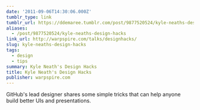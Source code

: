 ```yaml
---
date: '2011-09-06T14:30:06.000Z'
tumblr_type: link
tumblr_url: https://ddemaree.tumblr.com/post/9877520524/kyle-neaths-design-hacks
aliases:
  - /post/9877520524/kyle-neaths-design-hacks
link_url: http://warpspire.com/talks/designhacks/
slug: kyle-neaths-design-hacks
tags:
  - design
  - tips
summary: Kyle Neath's Design Hacks
title: Kyle Neath's Design Hacks
publisher: warpspire.com
---
```


GitHub's lead designer shares some simple tricks that can help anyone build better UIs and presentations.